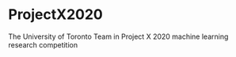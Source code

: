 # ProjectX2020
The University of Toronto Team in Project X 2020 machine learning research competition
